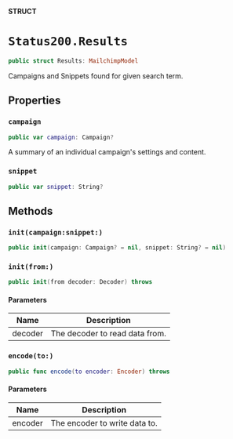 **STRUCT**

# `Status200.Results`

```swift
public struct Results: MailchimpModel
```

Campaigns and Snippets found for given search term.

## Properties
### `campaign`

```swift
public var campaign: Campaign?
```

A summary of an individual campaign's settings and content.

### `snippet`

```swift
public var snippet: String?
```

## Methods
### `init(campaign:snippet:)`

```swift
public init(campaign: Campaign? = nil, snippet: String? = nil)
```

### `init(from:)`

```swift
public init(from decoder: Decoder) throws
```

#### Parameters

| Name | Description |
| ---- | ----------- |
| decoder | The decoder to read data from. |

### `encode(to:)`

```swift
public func encode(to encoder: Encoder) throws
```

#### Parameters

| Name | Description |
| ---- | ----------- |
| encoder | The encoder to write data to. |